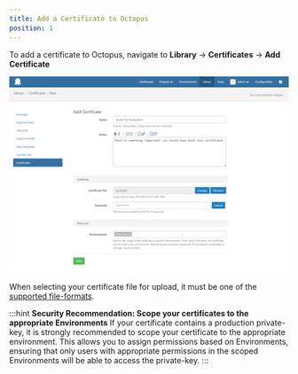 ```yaml
---
title: Add a Certificate to Octopus
position: 1 
---
```


To add a certificate to Octopus, navigate to **Library** -> **Certificates** -> **Add Certificate** 

![Add certificate](add-certificate.png "width=500")

When selecting your certificate file for upload, it must be one of the [supported file-formats](/docs/deploying-applications/certificates/file-formats.md).

:::hint
**Security Recommendation: Scope your certificates to the appropriate Environments**
If your certificate contains a production private-key, it is strongly recommended to scope your certificate to the appropriate environment.
This allows you to assign permissions based on Environments, ensuring that only users with appropriate permissions in the scoped Environments will be able to access the private-key. 
:::